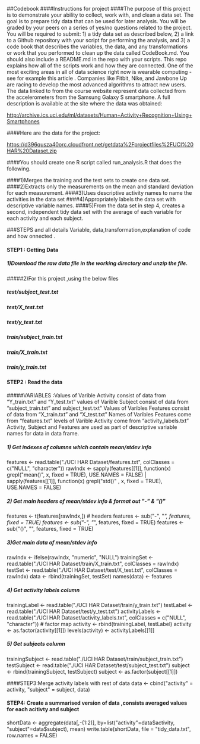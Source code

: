 ##Codebook
####Instructions for project
####The purpose of this project is to demonstrate your ability to collect, work with, and clean a data set. The goal is to prepare tidy data that can be used for later analysis. You will be graded by your peers on a series of yes/no questions related to the project. You will be required to submit: 1) a tidy data set as described below, 2) a link to a Github repository with your script for performing the analysis, and 3) a code book that describes the variables, the data, and any transformations or work that you performed to clean up the data called CodeBook.md. You should also include a README.md in the repo with your scripts. This repo explains how all of the scripts work and how they are connected.
One of the most exciting areas in all of data science right now is wearable computing - see for example this article . Companies like Fitbit, Nike, and Jawbone Up are racing to develop the most advanced algorithms to attract new users. The data linked to from the course website represent data collected from the accelerometers from the Samsung Galaxy S smartphone. A full description is available at the site where the data was obtained:

http://archive.ics.uci.edu/ml/datasets/Human+Activity+Recognition+Using+Smartphones

####Here are the data for the project:

https://d396qusza40orc.cloudfront.net/getdata%2Fprojectfiles%2FUCI%20HAR%20Dataset.zip

####You should create one R script called run_analysis.R that does the following.

####1)Merges the training and the test sets to create one data set.
####2)Extracts only the measurements on the mean and standard deviation for each measurement.
####3)Uses descriptive activity names to name the activities in the data set
####4)Appropriately labels the data set with descriptive variable names.
####5)From the data set in step 4, creates a second, independent tidy data set with the average of each variable for each activity and each subject.

###STEPS and all details Variable, data,transformation,explanation of code and how onnected .
#### STEP1 : Getting Data
##### 1)Download the raw data file in the working directory and unzip the file.

#####2)For this project ,using the below files

##### test/subject_test.txt
##### test/X_test.txt
##### test/y_test.txt
##### train/subject_train.txt
##### train/X_train.txt
##### train/y_train.txt

#### STEP2 : Read the data
#####VARIABLES :Values of Varible Activity consist of data from “Y_train.txt” and “Y_test.txt”
values of Varible Subject consist of data from “subject_train.txt” and subject_test.txt"
Values of Varibles Features consist of data from “X_train.txt” and “X_test.txt”
Names of Varibles Features come from “features.txt”
levels of Varible Activity come from “activity_labels.txt”
Activity, Subject and Features are used as part of descriptive variable names for data in data frame.

##### 1) Get indexes of columns which contain mean/stdev info

features <- read.table("./UCI HAR Dataset/features.txt", colClasses = c("NULL", "character"))
rawIndx <- sapply(features[[1]], function(x) grepl("mean()", x, fixed = TRUE), USE.NAMES = FALSE) | 
  sapply(features[[1]], function(x) grepl("std()" , x, fixed = TRUE), USE.NAMES = FALSE)

##### 2) Get main headers of mean/stdev info & format out "-" & "()"
features <- t(features[rawIndx,]) # headers
features <- sub("-", "_", features, fixed = TRUE)
features <- sub("-", "_", features, fixed = TRUE)
features <- sub("()", "", features, fixed = TRUE)

##### 3)Get main data of mean/stdev info
rawIndx <- ifelse(rawIndx, "numeric", "NULL") 
trainingSet <- read.table("./UCI HAR Dataset/train/X_train.txt", colClasses = rawIndx)
testSet <- read.table("./UCI HAR Dataset/test/X_test.txt", colClasses = rawIndx)
data <- rbind(trainingSet, testSet)
names(data) <- features

##### 4) Get activity labels column 
trainingLabel <- read.table("./UCI HAR Dataset/train/y_train.txt")
testLabel <- read.table("./UCI HAR Dataset/test/y_test.txt")
activityLabels <- read.table("./UCI HAR Dataset/activity_labels.txt", 
                             colClasses = c("NULL", "character")) # factor map
activity <- rbind(trainingLabel, testLabel)
activity <- as.factor(activity[[1]])
levels(activity) <- activityLabels[[1]]

##### 5) Get subjects column
trainingSubject <- read.table("./UCI HAR Dataset/train/subject_train.txt")
testSubject <- read.table("./UCI HAR Dataset/test/subject_test.txt")
subject <- rbind(trainingSubject, testSubject)
subject <- as.factor(subject[[1]])

####STEP3:Merge activity labels with rest of data
data <- cbind("activity" = activity, "subject" = subject, data)

#### STEP4: Create a summarised version of data ,consists averaged values for each acitivty and subject
shortData <- aggregate(data[,-(1:2)], by=list("activity"=data$activity, "subject"=data$subject), mean)
write.table(shortData, file = "tidy_data.txt", row.names = FALSE)

